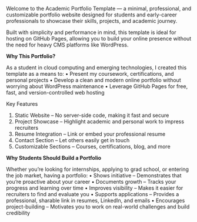Welcome to the Academic Portfolio Template — a minimal, professional, and customizable portfolio website designed for students and early-career professionals to showcase their skills, projects, and academic journey.

Built with simplicity and performance in mind, this template is ideal for hosting on GitHub Pages, allowing you to build your online presence without the need for heavy CMS platforms like WordPress.

**Why This Portfolio?**

As a student in cloud computing and emerging technologies, I created this template as a means to:
	•	Present my coursework, certifications, and personal projects
	•	Develop a clean and modern online portfolio without worrying about WordPress maintenance
	•	Leverage GitHub Pages for free, fast, and version-controlled web hosting

Key Features
1. Static Website – No server-side code, making it fast and secure
2. Project Showcase – Highlight academic and personal work to impress recruiters
3. Resume Integration – Link or embed your professional resume
4. Contact Section – Let others easily get in touch
5. Customizable Sections – Courses, certifications, blog, and more

**Why Students Should Build a Portfolio**

Whether you’re looking for internships, applying to grad school, or entering the job market, having a portfolio:
	•	Shows initiative – Demonstrates that you’re proactive about your career
	•	Documents growth – Tracks your progress and learning over time
	•	Improves visibility – Makes it easier for recruiters to find and evaluate you
	•	Supports applications – Provides a professional, sharable link in resumes, LinkedIn, and emails
	•	Encourages project-building – Motivates you to work on real-world challenges and build credibility
